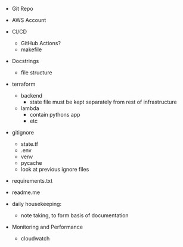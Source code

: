 - Git Repo

- AWS Account
- CI/CD
	- GitHub Actions?
	 - makefile
- Docstrings
	- file structure
- terraform
	- backend
		- state file must be kept separately from rest of infrastructure
	- lambda
		- contain pythons app
		- etc
- gitignore
	- state.tf
	- .env
	- venv
	- pycache
	- look at previous ignore files
- requirements.txt
- readme.me
- daily housekeeping:
	- note taking, to form basis of documentation
- Monitoring and Performance
	- cloudwatch